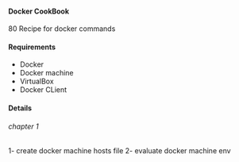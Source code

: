 #### Docker CookBook
80 Recipe for docker commands
#### Requirements
- Docker
- Docker machine
- VirtualBox
- Docker CLient

#### Details

###### chapter 1
1- create docker machine hosts file
2- evaluate docker machine env




